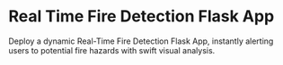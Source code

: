 # Real Time Fire Detection Flask App
 Deploy a dynamic Real-Time Fire Detection Flask App, instantly alerting users to potential fire hazards with swift visual analysis.
